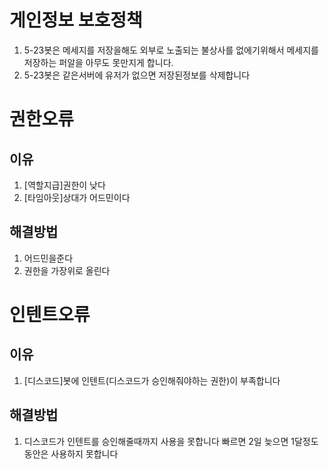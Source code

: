 # 게인정보 보호정책
1. 5-23봇은 메세지를 저장을해도 외부로 노출되는 불상사를 없에기위해서 메세지를 저장하는 퍼알을 아무도 못만지게 합니다.
2. 5-23봇은 같은서버에 유저가 없으면 저장된정보를 삭제합니다

# 권한오류
## 이유
1. [역할지급]권한이 낮다
2. [타임아웃]상대가 어드민이다
## 해결방법
1. 어드민을준다
2. 권한을 가장위로 올린다

# 인텐트오류
## 이유
1. [디스코드]봇에 인텐트(디스코드가 승인해줘야하는 권한)이 부족합니다
## 해결방법
1. 디스코드가 인텐트를 승인해줄때까지 사용을 못합니다 빠르면 2일 늦으면 1달정도동안은 사용하지 못합니다
